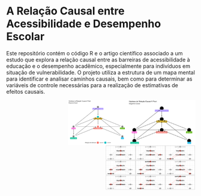 # A Relação Causal entre Acessibilidade e Desempenho Escolar
Este repositório contém o código R e o artigo científico associado a um estudo que explora a relação causal entre as barreiras de acessibilidade à educação e o desempenho acadêmico, especialmente para indivíduos em situação de vulnerabilidade. O projeto utiliza a estrutura de um mapa mental para identificar e analisar caminhos causais, bem como para determinar as variáveis de controle necessárias para a realização de estimativas de efeitos causais.


<img align="right" src="figs/dag1.png?raw=true" alt="fig2" height = "120">

<img align="right" src="figs/dag2.png?raw=true" alt="fig2" height = "120">

<img align="right" src="figs/dag3.png?raw=true" alt="fig2" height = "120">

